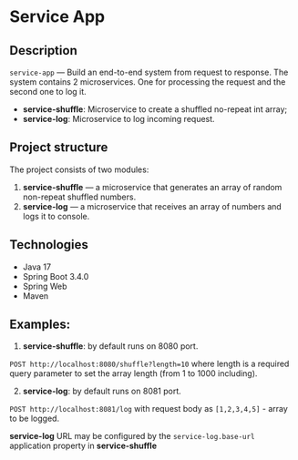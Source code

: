 # Service App

## Description

`service-app` — Build an end-to-end system from request to response. The system contains 2 microservices. One for processing the request and the second one to log it.

- **service-shuffle**: Microservice to create a shuffled no-repeat int array;
- **service-log**: Microservice to log incoming request.

## Project structure

The project consists of two modules:

1. **service-shuffle** — a microservice that generates an array of random non-repeat shuffled numbers.
2. **service-log** —  a microservice that receives an array of numbers and logs it to console.

## Technologies

- Java 17
- Spring Boot 3.4.0
- Spring Web
- Maven

## Examples:

1. **service-shuffle**: by default runs on 8080 port.

`POST http://localhost:8080/shuffle?length=10`
where length is a required query parameter to set the array length (from 1 to 1000 including).

2. **service-log**: by default runs on 8081 port.

`POST http://localhost:8081/log`
with request body as `[1,2,3,4,5]` - array to be logged.

**service-log** URL may be configured by the `service-log.base-url` application property in **service-shuffle**
